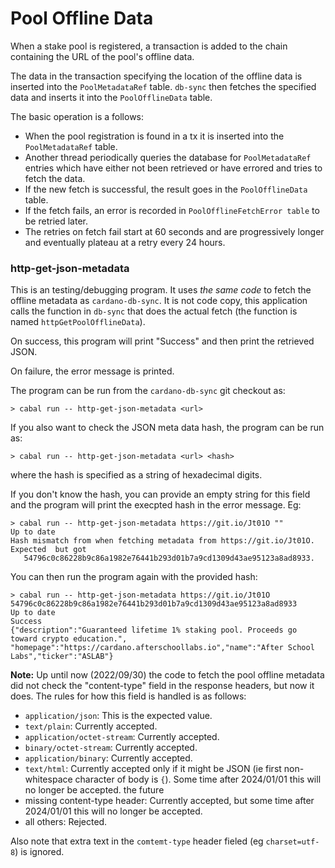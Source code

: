 # Pool Offline Data

When a stake pool is registered, a transaction is added to the chain containing the URL of the
pool's offline data.

The data in the transaction specifying the location of the offline data is inserted into the
`PoolMetadataRef` table. `db-sync` then fetches the specified data and inserts it into the
`PoolOfflineData` table.

The basic operation is a follows:

* When the pool registration is found in a tx it is inserted into the `PoolMetadataRef` table.
* Another thread periodically queries the database for `PoolMetadataRef` entries which have either
  not been retrieved or have errored and tries to fetch the data.
* If the new fetch is successful, the result goes in the `PoolOfflineData` table.
* If the fetch fails, an error is recorded in `PoolOfflineFetchError table` to be retried later.
* The retries on fetch fail start at 60 seconds and are progressively longer and eventually plateau
  at a retry every 24 hours.

### http-get-json-metadata

This is an testing/debugging program. It uses *the same code* to fetch the offline metadata as
`cardano-db-sync`. It is not code copy, this application calls the function in `db-sync` that does
the actual fetch (the function is named `httpGetPoolOfflineData`).

On success, this program will print "Success" and then print the retrieved JSON.

On failure, the error message is printed.

The program can be run from the `cardano-db-sync` git checkout as:
```
> cabal run -- http-get-json-metadata <url>
```

If you also want to check the JSON meta data hash, the program can be run as:
```
> cabal run -- http-get-json-metadata <url> <hash>
```
where the hash is specified as a string of hexadecimal digits.

If you don't know the hash, you can provide an empty string for this field and the program will
print the execpted hash in the error message. Eg:
```
> cabal run -- http-get-json-metadata https://git.io/Jt01O ""
Up to date
Hash mismatch from when fetching metadata from https://git.io/Jt01O. Expected  but got
   54796c0c86228b9c86a1982e76441b293d01b7a9cd1309d43ae95123a8ad8933.
```

You can then run the program again with the provided hash:
```
> cabal run -- http-get-json-metadata https://git.io/Jt01O 54796c0c86228b9c86a1982e76441b293d01b7a9cd1309d43ae95123a8ad8933
Up to date
Success
{"description":"Guaranteed lifetime 1% staking pool. Proceeds go toward crypto education.",
"homepage":"https://cardano.afterschoollabs.io","name":"After School Labs","ticker":"ASLAB"}
```

**Note:** Up until now (2022/09/30) the code to fetch the pool offline metadata did not check the
"content-type" field in the response headers, but now it does. The rules for how this field is
handled is as follows:

* `application/json`: This is the expected value.
* `text/plain`: Currently accepted.
* `application/octet-stream`: Currently accepted.
* `binary/octet-stream`: Currently accepted.
* `application/binary`: Currently accepted.
* `text/html`: Currently accepted only if it might be JSON (ie first non-whitespace character of
      body is `{`). Some time after 2024/01/01 this will no longer be accepted.
     the future
* missing content-type header: Currently accepted, but some time after 2024/01/01 this will no
     longer be accepted.
* all others: Rejected.

Also note that extra text in the `comtemt-type` header fieled (eg `charset=utf-8`) is ignored.
